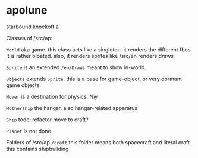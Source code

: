 # apolune
starbound knockoff
a

Classes of /src/ap:

`World` aka game. this class acts like a singleton. it renders the different fbos. it is rather bloated. also, it renders sprites like /src/en renders draws

`Sprite` is an extended `/en/Draws` meant to show in-world.

`Objects` extends `Sprite`. this is a base for game-object, or very dormant game objects.

`Mover` is a destination for physics. Niy

`Mothership` the hangar. also hangar-related apparatus

`Ship` todo: refactor move to craft?

`Planet` is not done

Folders of /src/ap
`/craft` this folder means both spacecraft and literal craft. this contains shipbuilding